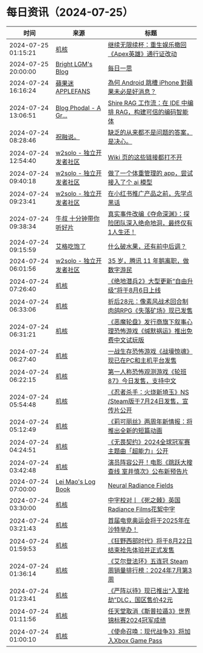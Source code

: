 ﻿# 每日资讯（2024-07-25）

|时间|来源|标题|
|---|---|---|
|2024-07-25 01:15:21|[机核](https://www.gcores.com/rss)|[继续无限续杯：重生娱乐撤回《Apex英雄》通行证改动](https://www.gcores.com/articles/185577)|
|2024-07-25 20:00:00|[Bright LGM's Blog](https://brightliao.com/atom.xml)|[每日一思](http://brightliao.com/2024/07/25/daily-thoughts/)|
|2024-07-24 16:16:24|[蘋果迷 APPLEFANS](https://applefans.today/feed/)|[為何 Android 跳槽 iPhone 對蘋果未必是好消息？](https://applefans.today/2024-07-android-users-switching-survey/)|
|2024-07-24 13:06:51|[Blog Phodal - A Gr...](https://www.phodal.com/blog/feeds/rss/)|[Shire RAG 工作流：在 IDE 中编排 RAG，构建可信的编码智能体](http://www.phodal.com/blog/shire-coding-agent-rag-flow/)|
|2024-07-24 08:28:46|[祝融说。](https://zhurongshuo.com/index.xml)|[缺乏的从来都不是问题的答案，是决心。](https://zhurongshuo.com/posts/2024/07/2401/)|
|2024-07-24 12:54:40|[w2solo - 独立开发者社区](https://w2solo.com/topics/feed)|[Wiki 页的这些链接都打不开](https://w2solo.com/topics/4800)|
|2024-07-24 09:40:18|[w2solo - 独立开发者社区](https://w2solo.com/topics/feed)|[做了一个体重管理的 app，尝试接入了个 ai 模型](https://w2solo.com/topics/4799)|
|2024-07-24 09:23:41|[w2solo - 独立开发者社区](https://w2solo.com/topics/feed)|[在小红书推广产品之前，先学点黑话](https://w2solo.com/topics/4798)|
|2024-07-24 09:38:34|[牛叔 十分钟带你听好片](https://getpodcast.xyz/data/ximalaya/11534451.xml)|[真实事件改编《夺命深渊》：探险团队深入绝命地洞，最终仅有1人生还！](https://www.ximalaya.com/sound/743528466)|
|2024-07-24 09:15:59|[艾格吃饱了](https://feedpress.me/wx-aigechibaole)|[什么破水果，还有前中后调？](http://mp.weixin.qq.com/s?__biz=MjM5NTYxODQyMA%3D%3D&mid=2653456547&idx=1&sn=bba7bff08de73c4ecc0540c1687474ef)|
|2024-07-24 06:01:56|[w2solo - 独立开发者社区](https://w2solo.com/topics/feed)|[35 岁，腾讯 11 年鹅离职，做数字游民](https://w2solo.com/topics/4797)|
|2024-07-24 07:26:40|[机核](https://www.gcores.com/rss)|[《绝地潜兵2》大型更新“自由升级”将于8月6日上线](https://www.gcores.com/articles/185545)|
|2024-07-24 06:33:06|[机核](https://www.gcores.com/rss)|[折后28元：像素风战术回合制肉鸽RPG《失落矿场》现已发售](https://www.gcores.com/articles/185552)|
|2024-07-24 06:31:21|[机核](https://www.gcores.com/rss)|[《恶魔轮盘》发行商旗下叙事心理恐怖游戏《缄默祸运》推出免费中文试玩版](https://www.gcores.com/articles/185551)|
|2024-07-24 06:27:40|[机核](https://www.gcores.com/rss)|[一战生存恐怖游戏《战壕惊魂》现已在PC和主机平台发售](https://www.gcores.com/articles/185548)|
|2024-07-24 06:22:15|[机核](https://www.gcores.com/rss)|[第一人称恐怖观测游戏《轮班87》今日发售，支持中文](https://www.gcores.com/articles/185547)|
|2024-07-24 05:54:48|[机核](https://www.gcores.com/rss)|[《忍者杀手：火烧新埼玉》NS /Steam版于7月24日发售，宣传片公开](https://www.gcores.com/articles/185543)|
|2024-07-24 05:12:49|[机核](https://www.gcores.com/rss)|[《莉可丽丝》两周年新情报：将推出全新的短篇动画](https://www.gcores.com/articles/185542)|
|2024-07-24 04:24:51|[机核](https://www.gcores.com/rss)|[《无畏契约》2024全球冠军赛主题曲「超能力」公开](https://www.gcores.com/articles/185540)|
|2024-07-24 03:42:48|[机核](https://www.gcores.com/rss)|[演员阵容公开！电影《跳跃大搜查线 室井慎次》公布新预告片](https://www.gcores.com/articles/185538)|
|2024-07-24 07:00:00|[Lei Mao's Log Book](https://leimao.github.io/atom.xml)|[Neural Radiance Fields](https://leimao.github.io/blog/Neural-Radiance-Fields-NeRF/)|
|2024-07-24 03:30:00|[机核](https://www.gcores.com/rss)|[中字校对丨《死之棘》英国Radiance Films花絮中字](https://www.gcores.com/articles/185517)|
|2024-07-24 03:21:43|[机核](https://www.gcores.com/rss)|[首届电竞奥运会将于2025年在沙特举办！](https://www.gcores.com/articles/185537)|
|2024-07-24 01:59:53|[机核](https://www.gcores.com/rss)|[《狂野西部时代》将于8月22日结束抢先体验并正式发售](https://www.gcores.com/articles/185531)|
|2024-07-24 01:36:14|[机核](https://www.gcores.com/rss)|[《艾尔登法环》五连冠 Steam周销量排行榜：2024年7月第3周](https://www.gcores.com/articles/185530)|
|2024-07-24 01:23:41|[机核](https://www.gcores.com/rss)|[《严阵以待》现已推出“入室抢劫”DLC，国区售价42元](https://www.gcores.com/articles/185529)|
|2024-07-24 01:11:56|[机核](https://www.gcores.com/rss)|[任天堂取消《斯普拉遁3》世界锦标赛2024冠军成绩](https://www.gcores.com/articles/185528)|
|2024-07-24 01:00:10|[机核](https://www.gcores.com/rss)|[《使命召唤：现代战争3》将加入Xbox Game Pass](https://www.gcores.com/articles/185527)|
